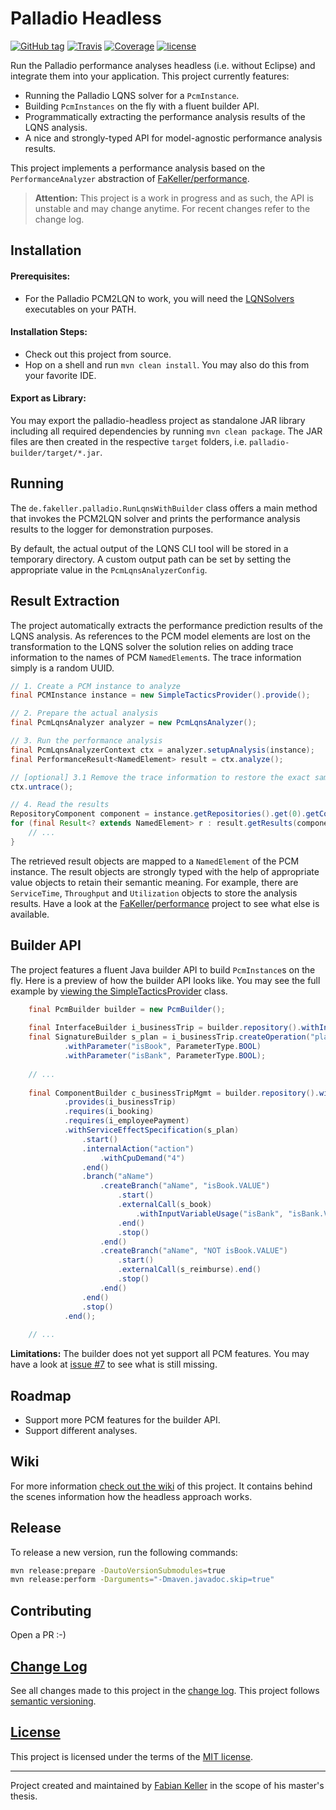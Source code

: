 # Palladio Headless

[![GitHub tag](https://img.shields.io/github/tag/SQuAT-Team/palladio-headless.svg?maxAge=30)](https://github.com/SQuAT-Team/palladio-headless/releases)
[![Travis](https://img.shields.io/travis/SQuAT-Team/palladio-headless.svg?maxAge=30)](https://travis-ci.org/SQuAT-Team/palladio-headless)
[![Coverage](https://img.shields.io/codecov/c/github/SQuAT-Team/palladio-headless.svg?maxAge=30)](https://codecov.io/gh/SQuAT-Team/palladio-headless)
[![license](https://img.shields.io/github/license/SQuAT-Team/palladio-headless.svg?maxAge=30)](LICENSE)

Run the Palladio performance analyses headless (i.e. without Eclipse) and integrate them into your application. This project currently features:

- Running the Palladio LQNS solver for a `PcmInstance`.
- Building `PcmInstances` on the fly with a fluent builder API.
- Programmatically extracting the performance analysis results of the LQNS analysis.
- A nice and strongly-typed API for model-agnostic performance analysis results.

This project implements a performance analysis based on the `PerformanceAnalyzer` abstraction of [FaKeller/performance](https://github.com/FaKeller/performance).

> **Attention:** This project is a work in progress and as such, the API is unstable and may change anytime. For recent changes refer to the change log.


## Installation

#### Prerequisites:

- For the Palladio PCM2LQN to work, you will need the [LQNSolvers](http://www.sce.carleton.ca/rads/lqns/) executables on your PATH.

#### Installation Steps:

- Check out this project from source.
- Hop on a shell and run `mvn clean install`. You may also do this from your favorite IDE.

#### Export as Library:

You may export the palladio-headless project as standalone JAR library including all required dependencies by running `mvn clean package`. The JAR files are then created in the respective `target` folders, i.e. `palladio-builder/target/*.jar`.


## Running

The `de.fakeller.palladio.RunLqnsWithBuilder` class offers a main method that invokes the PCM2LQN solver and prints the performance analysis results to the logger for demonstration purposes.

By default, the actual output of the LQNS CLI tool will be stored in a temporary directory. A custom output path can be set by setting the appropriate value in the `PcmLqnsAnalyzerConfig`.


## Result Extraction

The project automatically extracts the performance prediction results of the LQNS analysis. As references to the PCM model elements are lost on the transformation to the LQNS solver the solution relies on adding trace information to the names of PCM `NamedElement`s. The trace information simply is a random UUID. 

```java
// 1. Create a PCM instance to analyze
final PCMInstance instance = new SimpleTacticsProvider().provide();

// 2. Prepare the actual analysis
final PcmLqnsAnalyzer analyzer = new PcmLqnsAnalyzer();

// 3. Run the performance analysis
final PcmLqnsAnalyzerContext ctx = analyzer.setupAnalysis(instance);
final PerformanceResult<NamedElement> result = ctx.analyze();

// [optional] 3.1 Remove the trace information to restore the exact same PCMInstance
ctx.untrace();

// 4. Read the results
RepositoryComponent component = instance.getRepositories().get(0).getComponents__Repository().get(0);
for (final Result<? extends NamedElement> r : result.getResults(component)) {
    // ...
}
```

The retrieved result objects are mapped to a `NamedElement` of the PCM instance. The result objects are strongly typed with the help of appropriate value objects to retain their semantic meaning. For example, there are `ServiceTime`, `Throughput` and `Utilization` objects to store the analysis results. Have a look at the [FaKeller/performance](https://github.com/FaKeller/performance) project to see what else is available.



## Builder API

The project features a fluent Java builder API to build `PcmInstance`s on the fly. Here is a preview of how the builder API looks like. You may see the full example by [viewing the SimpleTacticsProvider](https://github.com/SQuAT-Team/palladio-headless/blob/master/palladio-analysis/src/main/java/de/fabiankeller/palladio/analysis/provider/SimpleTacticsProvider.java) class.

```java
    final PcmBuilder builder = new PcmBuilder();
    
    final InterfaceBuilder i_businessTrip = builder.repository().withInterface("IBusiness Trip");
    final SignatureBuilder s_plan = i_businessTrip.createOperation("plan")
            .withParameter("isBook", ParameterType.BOOL)
            .withParameter("isBank", ParameterType.BOOL);
    
    // ...
    
    final ComponentBuilder c_businessTripMgmt = builder.repository().withComponent("BusinessTripMgmt")
            .provides(i_businessTrip)
            .requires(i_booking)
            .requires(i_employeePayment)
            .withServiceEffectSpecification(s_plan)
                .start()
                .internalAction("action")
                    .withCpuDemand("4")
                .end()
                .branch("aName")
                    .createBranch("aName", "isBook.VALUE")
                        .start()
                        .externalCall(s_book)
                            .withInputVariableUsage("isBank", "isBank.VALUE")
                        .end()
                        .stop()
                    .end()
                    .createBranch("aName", "NOT isBook.VALUE")
                        .start()
                        .externalCall(s_reimburse).end()
                        .stop()
                    .end()
                .end()
                .stop()
            .end();
            
    // ...
```

**Limitations:** The builder does not yet support all PCM features. You may have a look at [issue #7](https://github.com/SQuAT-Team/palladio-lqns-headless/issues/7) to see what is still missing.


## Roadmap

- Support more PCM features for the builder API.
- Support different analyses.


## Wiki

For more information [check out the wiki](https://github.com/SQuAT-Team/palladio-lqns-headless/wiki) of this project. It contains behind the scenes information how the headless approach works.


## Release

To release a new version, run the following commands:

```sh
mvn release:prepare -DautoVersionSubmodules=true
mvn release:perform -Darguments="-Dmaven.javadoc.skip=true"
```


## Contributing

Open a PR :-)


## [Change Log](CHANGELOG.md)

See all changes made to this project in the [change log](CHANGELOG.md). This project follows [semantic versioning](http://semver.org/).


## [License](LICENSE)

This project is licensed under the terms of the [MIT license](LICENSE).


---

Project created and maintained by [Fabian Keller](http://www.fabian-keller.de) in the scope of his master's thesis.
